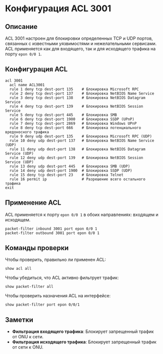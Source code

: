 # Конфигурация ACL 3001

## Описание
ACL 3001 настроен для блокировки определенных TCP и UDP портов, связанных с известными уязвимостями и нежелательными сервисами. ACL применяется как для входящего, так и для исходящего трафика на порту `epon 0/0 1`.

## Конфигурация ACL

```plaintext
acl 3001
  acl name ACL3001
  rule 1 deny tcp dest-port 135    # Блокировка Microsoft RPC
  rule 2 deny tcp dest-port 137    # Блокировка NetBIOS Name Service
  rule 3 deny tcp dest-port 138    # Блокировка NetBIOS Datagram Service
  rule 4 deny tcp dest-port 139    # Блокировка NetBIOS Session Service
  rule 5 deny tcp dest-port 445    # Блокировка SMB
  rule 6 deny tcp dest-port 1900   # Блокировка SSDP (UPnP)
  rule 7 deny tcp dest-port 2869   # Блокировка Windows UPnP
  rule 8 deny tcp dest-port 666    # Блокировка потенциального вредоносного трафика
  rule 9 deny udp dest-port 135    # Блокировка Microsoft RPC (UDP)
  rule 10 deny udp dest-port 137   # Блокировка NetBIOS Name Service (UDP)
  rule 11 deny udp dest-port 138   # Блокировка NetBIOS Datagram Service (UDP)
  rule 12 deny udp dest-port 139   # Блокировка NetBIOS Session Service (UDP)
  rule 13 deny udp dest-port 445   # Блокировка SMB (UDP)
  rule 14 deny udp dest-port 1900  # Блокировка SSDP (UDP)
  rule 15 deny tcp dest-port 23    # Блокировка Telnet
  rule 16 permit ip                # Разрешение всего остального трафика
exit
```

## Применение ACL

ACL применяется к порту `epon 0/0 1` в обоих направлениях: входящем и исходящем.

```plaintext
packet-filter inbound 3001 port epon 0/0 1
packet-filter outbound 3001 port epon 0/0 1
```

## Команды проверки

Чтобы проверить, правильно ли применен ACL:
```plaintext
show acl all
```
Чтобы убедиться, что ACL активно фильтрует трафик:
```plaintext
show packet-filter all
```
Чтобы проверить назначения ACL на интерфейсе:
```plaintext
show packet-filter port epon 0/0/1
```

## Заметки
- **Фильтрация входящего трафика**: Блокирует запрещенный трафик от ONU к сети.
- **Фильтрация исходящего трафика**: Блокирует запрещенный трафик от сети к ONU.



